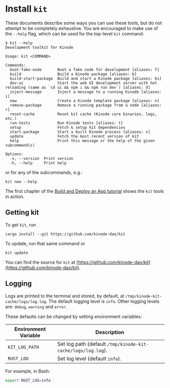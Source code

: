 # Install `kit`


These documents describe some ways you can use these tools, but do not attempt to be completely exhaustive.
You are encouraged to make use of the `--help` flag, which can be used for the top-level `kit` command:

```
$ kit --help
Development toolkit for Kinode

Usage: kit <COMMAND>

Commands:
  boot-fake-node       Boot a fake node for development [aliases: f]
  build                Build a Kinode package [aliases: b]
  build-start-package  Build and start a Kinode package [aliases: bs]
  dev-ui               Start the web UI development server with hot reloading (same as `cd ui && npm i && npm run dev`) [aliases: d]
  inject-message       Inject a message to a running Kinode [aliases: i]
  new                  Create a Kinode template package [aliases: n]
  remove-package       Remove a running package from a node [aliases: r]
  reset-cache          Reset kit cache (Kinode core binaries, logs, etc.)
  run-tests            Run Kinode tests [aliases: t]
  setup                Fetch & setup kit dependencies
  start-package        Start a built Kinode process [aliases: s]
  update               Fetch the most recent version of kit
  help                 Print this message or the help of the given subcommand(s)

Options:
  -v, --version  Print version
  -h, --help     Print help
```

or for any of the subcommands, e.g.:

```
kit new --help
```

The first chapter of the [Build and Deploy an App tutorial](../my_first_app/chapter_1.md) shows the `kit` tools in action.

## Getting kit

To get `kit`, run

```
cargo install --git https://github.com/kinode-dao/kit
```

To update, run that same command or

```
kit update
```

You can find the source for `kit` at [https://github.com/kinode-dao/kit](https://github.com/kinode-dao/kit).

## Logging

Logs are printed to the terminal and stored, by default, at `/tmp/kinode-kit-cache/logs/log.log`.
The default logging level is `info`. Other logging levels are: `debug`, `warning` and `error`.

These defaults can be changed by setting environment variables:

Environment Variable | Description
-------------------- | -----------
`KIT_LOG_PATH`       | Set log path (default `/tmp/kinode-kit-cache/logs/log.log`).
`RUST_LOG`           | Set log level (default `info`).

For example, in Bash:

```bash
export RUST_LOG=info
```
